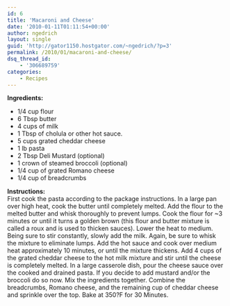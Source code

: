 ```yaml
---
id: 6
title: 'Macaroni and Cheese'
date: '2010-01-11T01:11:54+00:00'
author: ngedrich
layout: single
guid: 'http://gator1150.hostgator.com/~ngedrich/?p=3'
permalink: /2010/01/macaroni-and-cheese/
dsq_thread_id:
    - '306689759'
categories:
    - Recipes
---
```


**Ingredients:**  
- 1/4 cup flour  
- 6 Tbsp butter  
- 4 cups of milk  
- 1 Tbsp of cholula or other hot sauce.  
- 5 cups grated cheddar cheese  
- 1 lb pasta  
- 2 Tbsp Deli Mustard (optional)  
- 1 crown of steamed broccoli (optional)  
- 1/4 cup of grated Romano cheese  
- 1/4 cup of breadcrumbs

**Instructions:**  
First cook the pasta according to the package instructions. In a large pan over high heat, cook the butter until completely melted. Add the flour to the melted butter and whisk thoroughly to prevent lumps. Cook the flour for ~3 minutes or until it turns a golden brown (this flour and butter mixture is called a roux and is used to thicken sauces). Lower the heat to medium. Being sure to stir constantly, slowly add the milk. Again, be sure to whisk the mixture to eliminate lumps. Add the hot sauce and cook over medium heat approximately 10 minutes, or until the mixture thickens. Add 4 cups of the grated cheddar cheese to the hot milk mixture and stir until the cheese is completely melted. In a large casserole dish, pour the cheese sauce over the cooked and drained pasta. If you decide to add mustard and/or the broccoli do so now. Mix the ingredients together. Combine the breadcrumbs, Romano cheese, and the remaining cup of cheddar cheese and sprinkle over the top. Bake at 350?F for 30 Minutes.